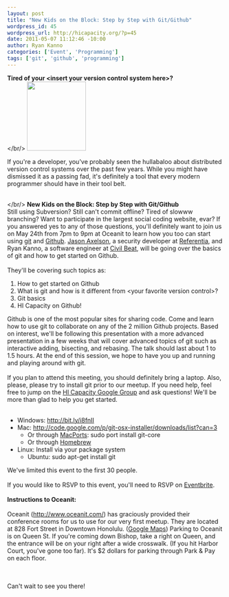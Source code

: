 ```yaml
--- 
layout: post
title: "New Kids on the Block: Step by Step with Git/Github"
wordpress_id: 45
wordpress_url: http://hicapacity.org/?p=45
date: 2011-05-07 11:12:46 -10:00
author: Ryan Kanno
categories: ['Event', 'Programming']
tags: ['git', 'github', 'programming']
---
```

<div>

<strong>Tired of your &lt;insert your version control system here&gt;?</strong>
<br/></br/>
<a href="http://hicapacity.org/img/wp-uploads/2011/05/github_logo.jpg" class="pirobox" rel="single" title="GitHub Logo"><img class="imgRight" title="github_logo" src="/img/wp-uploads/2011/05/github_logo.jpg" alt="" width="137" height="160" /></a>

If you're a developer, you've probably seen the hullabaloo about distributed version control systems over the past few years. While you might have dismissed it as a passing fad, it's definitely a tool that every modern programmer should have in their tool belt.

<br/></br/>
<strong>New Kids on the Block: Step by Step with Git/G</strong><strong>ithub</strong>
<br/>
Still using Subversion? Still can't commit offline? Tired of slowww branching? Want to participate in the largest social coding website, evar? If you answered yes to any of those questions, you'll definitely want to join us on May 24th from 7pm to 9pm at Oceanit to learn how you too can start using <a title="Git" href="http://git-scm.com/" target="_blank">git</a> and <a title="GitHub" href="http://github.com" target="_blank">Github</a>. <a title="Jason's Home" href="http://jaxelson.com" target="_blank">Jason Axelson</a>, a security developer at <a title="Referentia" href="http://www.referentia.com/ " target="_blank">Referentia</a>, and Ryan Kanno, a software engineer at <a title="Civil Beat" href="http://www.civilbeat.com" target="_blank">Civil Beat</a>, will be going over the basics of git and how to get started on Github.
<br/><br/>
They'll be covering such topics as:
<ol>
	<li>How to get started on Github</li>
	<li>What is git and how is it different from &lt;your favorite version control&gt;?</li>
	<li>Git basics</li>
	<li>HI Capacity on Github!</li>
</ol>
<!-- p.p1 {margin: 0.0px 0.0px 0.0px 0.0px; font: 15.0px Tahoma} p.p2 {margin: 0.0px 0.0px 0.0px 0.0px; font: 16.0px Times; min-height: 19.0px} -->Github is one of the most popular sites for sharing code. Come and learn how to use git to collaborate on any of the 2 million Github projects. Based on interest, we'll be following this presentation with a more advanced presentation in a few weeks that will cover advanced topics of git such as interactive adding, bisecting, and rebasing. The talk should last about 1 to 1.5 hours. At the end of this session, we hope to have you up and running and playing around with git.
<br/><br/>
If you plan to attend this meeting, you should definitely bring a laptop. Also, please, please try to install git prior to our meetup. If you need help, feel free to jump on the <a href="http://groups.google.com/group/honolulu-hackerspace" target="_blank">HI Capacity Google Group</a> and ask questions! We'll be more than glad to help you get started.
<br/><br/>
<ul>
	<li>Windows: <a href="http://bit.ly/i8fnII">http://bit.ly/i8fnII</a></li>
	<li>Mac: <a href="http://code.google.com/p/git-osx-installer/downloads/list?can=3">http://code.google.com/p/git-osx-installer/downloads/list?can=3</a>
<ul>
	<li>Or through <a title="MacPorts" href="http://www.macports.org/">MacPorts</a>: sudo port install git-core</li>
	<li>Or through <a title="Homebrew" href="https://github.com/mxcl/homebrew">Homebrew</a></li>
</ul>
</li>
	<li>Linux: Install via your package system
<ul>
	<li>Ubuntu: sudo apt-get install git</li>
</ul>
</li>
</ul>
We've limited this event to the first 30 people.
<br/><br/>
If you would like to RSVP to this event, you'll need to RSVP on <a title="Eventbrite Reservation" href="http://hicap-github.eventbrite.com" target="_blank">Eventbrite</a>.
<br/><br/>
<strong>Instructions to Oceanit:</strong>
<br/><br/>
Oceanit (<a href="http://www.oceanit.com/">http://www.oceanit.com/</a>) has graciously provided their conference rooms for us to use for our very first meetup. They are located at 828 Fort Street in Downtown Honolulu. (<a href="http://maps.google.com/maps?f=q&amp;source=s_q&amp;hl=en&amp;geocode=&amp;q=Oceanit+Laboratories+Inc.,+Honolulu,+HI&amp;aq=0&amp;sll=21.309466,-157.863386&amp;sspn=0.010195,0.01929&amp;gl=us&amp;ie=UTF8&amp;hq=Oceanit+Laboratories+Inc.&amp;hnear=Oceanit+Laboratories+Inc.,+828+Fort+Street+Mall+Suite+600,+Honolulu,+Hawaii+96813&amp;z=14">Google Maps</a>) Parking to Oceanit is on Queen St. If you're coming down Bishop, take a right on Queen, and the entrance will be on your right after a wide crosswalk. (If you hit Harbor Court, you've gone too far). It's $2 dollars for parking through Park &amp; Pay on each floor.

<br/><br/>
Can't wait to see you there!

</div>
